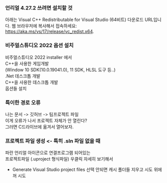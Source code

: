 ### 언리얼 4.27.2 쓰려면 설치할 것 
아래는 Visual C++ Redistributable for Visual Studio (64비트) 다운로드 URL입니다. 웹 브라우저에 복사해서 접속하세요:  
https://aka.ms/vs/17/release/vc_redist.x64.  

### 비주얼스튜디오 2022 옵션 설치 
비주얼스튜디오 2022 installer 에서  
C++을 사용한 게임개발  
(Window 10 SDK(10.0.19041.0), 11 SDK, HLSL 도구 등..)  
.Net 데스크톱 개발  
C++을 사용한 데스크톱 개발  
옵션들 설치  

### 특이한 경로 오류 
나는 문서 -> 깃허브 -> 팀프로젝트 파일  
이게 오류가 나서 프로젝트 자체가 안 열린다?  
그러면 C드라이브에 옮겨서 열어보자.  
  
### 프로젝트 파일 생성 <- 특히 .sln 파일 없을 때 
파란 언리얼 아이콘으로 연결프로그램 되어있는  
프로젝트파일 (.uproject 형식파일) 우클릭 자세히 보기해서  
- Generate Visual Studio project files 선택
안되면 캐시 폴더들 지우고 시도 위에꺼 시도
  

